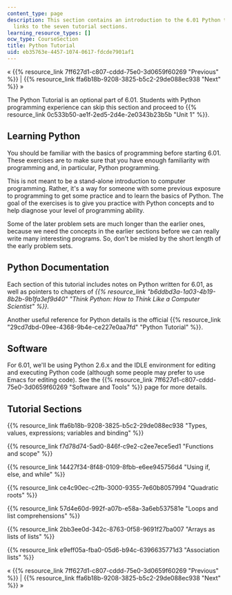 ```yaml
---
content_type: page
description: This section contains an introduction to the 6.01 Python tutorial and
  links to the seven tutorial sections.
learning_resource_types: []
ocw_type: CourseSection
title: Python Tutorial
uid: eb35763e-4457-1074-0617-fdcde7901af1
---
```


« {{% resource_link 7ff627d1-c807-cddd-75e0-3d0659f60269 "Previous" %}} | {{% resource_link ffa6b18b-9208-3825-b5c2-29de088ec938 "Next" %}} »

The Python Tutorial is an optional part of 6.01. Students with Python programming experience can skip this section and proceed to {{% resource_link 0c533b50-ae1f-2ed5-2d4e-2e0343b23b5b "Unit 1" %}}.

Learning Python
---------------

You should be familiar with the basics of programming before starting 6.01. These exercises are to make sure that you have enough familiarity with programming and, in particular, Python programming.

This is not meant to be a stand-alone introduction to computer programming. Rather, it's a way for someone with some previous exposure to programming to get some practice and to learn the basics of Python. The goal of the exercises is to give you practice with Python concepts and to help diagnose your level of programming ability.

Some of the later problem sets are much longer than the earlier ones, because we need the concepts in the earlier sections before we can really write many interesting programs. So, don't be misled by the short length of the early problem sets.

Python Documentation
--------------------

Each section of this tutorial includes notes on Python written for 6.01, as well as pointers to chapters of _{{% resource_link "b6ddbd3a-1a03-4b19-8b2b-9b1fa3ef9d40" "Think Python: How to Think Like a Computer Scientist" %}}._

Another useful reference for Python details is the official {{% resource_link "29cd7dbd-09ee-4368-9b4e-ce227e0aa7fd" "Python Tutorial" %}}.

Software
--------

For 6.01, we'll be using Python 2.6.x and the IDLE environment for editing and executing Python code (although some people may prefer to use Emacs for editing code). See the {{% resource_link 7ff627d1-c807-cddd-75e0-3d0659f60269 "Software and Tools" %}} page for more details.

Tutorial Sections
-----------------

{{% resource_link ffa6b18b-9208-3825-b5c2-29de088ec938 "Types, values, expressions; variables and binding" %}}

{{% resource_link f7d78d74-5ad0-846f-c9e2-c2ee7ece5ed1 "Functions and scope" %}}

{{% resource_link 14427f34-8f48-0109-8fbb-e6ee945756d4 "Using if, else, and while" %}}

{{% resource_link ce4c90ec-c2fb-3000-9355-7e60b8057994 "Quadratic roots" %}}

{{% resource_link 57d4e60d-992f-a07b-e58a-3a6eb537581e "Loops and list comprehensions" %}}

{{% resource_link 2bb3ee0d-342c-8763-0f58-9691f27ba007 "Arrays as lists of lists" %}}

{{% resource_link e9eff05a-fba0-05d6-b94c-6396635771d3 "Association lists" %}}

« {{% resource_link 7ff627d1-c807-cddd-75e0-3d0659f60269 "Previous" %}} | {{% resource_link ffa6b18b-9208-3825-b5c2-29de088ec938 "Next" %}} »